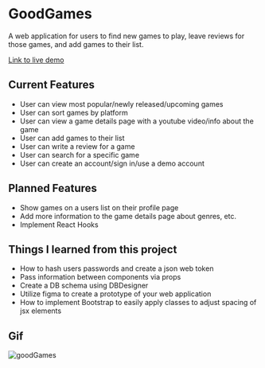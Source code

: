 # GoodGames

A web application for users to find new games to play, leave reviews for those games, and add games to their list.

[Link to live demo](https://good-games-project.herokuapp.com/#)

## Current Features
* User can view most popular/newly released/upcoming games
* User can sort games by platform
* User can view a game details page with a youtube video/info about the game
* User can add games to their list
* User can write a review for a game
* User can search for a specific game
* User can create an account/sign in/use a demo account

## Planned Features
* Show games on a users list on their profile page
* Add more information to the game details page about genres, etc.
* Implement React Hooks

## Things I learned from this project
* How to hash users passwords and create a json web token
* Pass information between components via props
* Create a DB schema using DBDesigner
* Utilize figma to create a prototype of your web application
* How to implement Bootstrap to easily apply classes to adjust spacing of jsx elements

## Gif
![goodGames](https://user-images.githubusercontent.com/71413368/108758340-d55c2380-74ff-11eb-8f14-6f338b596750.gif)
